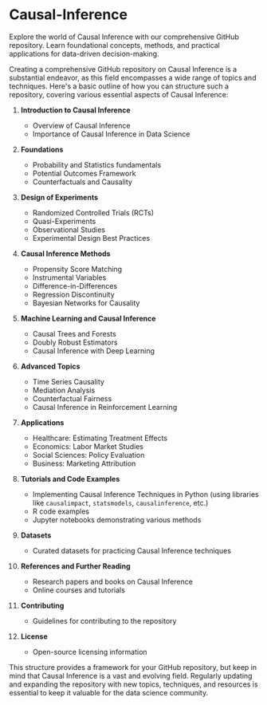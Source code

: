 # Causal-Inference
Explore the world of Causal Inference with our comprehensive GitHub repository. Learn foundational concepts, methods, and practical applications for data-driven decision-making.

Creating a comprehensive GitHub repository on Causal Inference is a substantial endeavor, as this field encompasses a wide range of topics and techniques. Here's a basic outline of how you can structure such a repository, covering various essential aspects of Causal Inference:

1. **Introduction to Causal Inference**
   - Overview of Causal Inference
   - Importance of Causal Inference in Data Science

2. **Foundations**
   - Probability and Statistics fundamentals
   - Potential Outcomes Framework
   - Counterfactuals and Causality

3. **Design of Experiments**
   - Randomized Controlled Trials (RCTs)
   - Quasi-Experiments
   - Observational Studies
   - Experimental Design Best Practices

4. **Causal Inference Methods**
   - Propensity Score Matching
   - Instrumental Variables
   - Difference-in-Differences
   - Regression Discontinuity
   - Bayesian Networks for Causality

5. **Machine Learning and Causal Inference**
   - Causal Trees and Forests
   - Doubly Robust Estimators
   - Causal Inference with Deep Learning

6. **Advanced Topics**
   - Time Series Causality
   - Mediation Analysis
   - Counterfactual Fairness
   - Causal Inference in Reinforcement Learning

7. **Applications**
   - Healthcare: Estimating Treatment Effects
   - Economics: Labor Market Studies
   - Social Sciences: Policy Evaluation
   - Business: Marketing Attribution

8. **Tutorials and Code Examples**
   - Implementing Causal Inference Techniques in Python (using libraries like `causalimpact`, `statsmodels`, `causalinference`, etc.)
   - R code examples
   - Jupyter notebooks demonstrating various methods

9. **Datasets**
   - Curated datasets for practicing Causal Inference techniques

10. **References and Further Reading**
    - Research papers and books on Causal Inference
    - Online courses and tutorials

11. **Contributing**
    - Guidelines for contributing to the repository

12. **License**
    - Open-source licensing information

This structure provides a framework for your GitHub repository, but keep in mind that Causal Inference is a vast and evolving field. Regularly updating and expanding the repository with new topics, techniques, and resources is essential to keep it valuable for the data science community.
